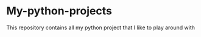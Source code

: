 # My-python-projects
This repository contains all my python project that I like to play around with
